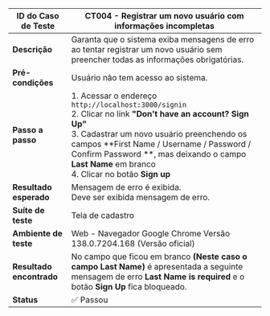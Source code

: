 | **ID do Caso de Teste** | **CT004 - Registrar um novo usuário com informações incompletas** |
|--------------------------|------------------------------------------------------------------|
| **Descrição** | Garanta que o sistema exiba mensagens de erro ao tentar registrar um novo usuário sem preencher todas as informações obrigatórias. |
| **Pré-condições** | Usuário não tem acesso ao sistema. |
| **Passo a passo** | 1. Acessar o endereço `http://localhost:3000/signin`<br>2. Clicar no link **"Don't have an account? Sign Up"**<br>3. Cadastrar um novo usuário preenchendo os campos **First Name / Username / Password / Confirm Password **, mas deixando o campo **Last Name** em branco<br>4. Clicar no botão **Sign up** |
| **Resultado esperado** | Mensagem de erro é exibida.<br>Deve ser exibida mensagem de erro. |
| **Suíte de teste** | Tela de cadastro |
| **Ambiente de teste** | Web - Navegador Google Chrome Versão 138.0.7204.168 (Versão oficial) |
| **Resultado encontrado** | No campo que ficou em branco **(Neste caso o campo Last Name)** é apresentada a seguinte mensagem de erro **Last Name is required** e o botão **Sign Up** fica bloqueado. |
| **Status** | ✅ Passou |
